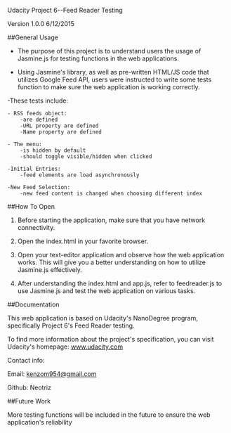 Udacity Project 6--Feed Reader Testing

Version 1.0.0 6/12/2015

##General Usage
- The purpose of this project is to understand users the usage of Jasmine.js for testing functions in the web applications.

- Using Jasmine's library, as well as pre-written HTML/JS code that utilizes Google Feed API, users were instructed to write some tests function to make sure the web application is working correctly.

-These tests include:

	- RSS feeds object:
		-are defined
		-URL property are defined
		-Name property are defined

	- The menu:
		-is hidden by default
		-should toggle visible/hidden when clicked

	-Initial Entries:
		-feed elements are load asynchronously 

	-New Feed Selection:
		-new feed content is changed when choosing different index


##How To Open
1) Before starting the application, make sure that you have network connectivity.

2) Open the index.html in your favorite browser.

3) Open your text-editor application and observe how the web application works. This will give you a better understanding on how to utilize Jasmine.js effectively. 

4) After understanding the index.html and app.js, refer to feedreader.js to use Jasmine.js and test the web application on various tasks. 

##Documentation 

This web application is based on Udacity's NanoDegree program, specifically Project 6's Feed Reader testing.

To find more information about the project's specification, you can visit Udacity's homepage:
www.udacity.com


Contact info:

Email: kenzom954@gmail.com

Github: Neotriz

##Future Work

More testing functions will be included in the future to ensure the web application's reliability
